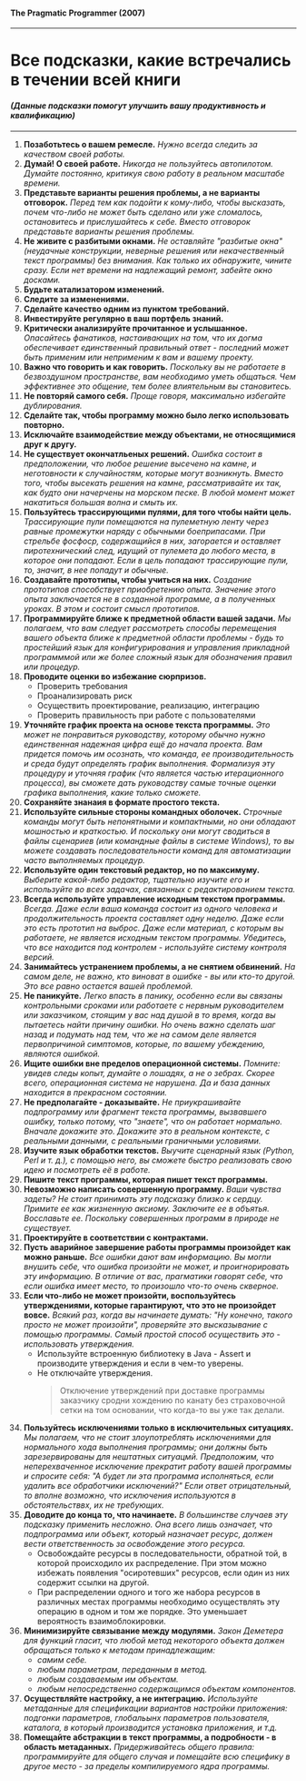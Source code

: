 #### The Pragmatic Programmer (2007)

------------------------------------

# Все подсказки, какие встречались в течении всей книги

#### _(Данные подсказки помогут улучшить вашу продуктивность и квалификацию)_

-----------------------------------------------------------------------------

1. **Позаботьтесь о вашем ремесле.** _Нужно всегда следить за качеством своей работы._
2. **Думай! О своей работе.** _Никогда не пользуйтесь автопилотом. Думайте постоянно, 
     критикуя свою работу в реальном масштабе времени._
3. **Представьте варианты решения проблемы, а не варианты отговорок.** _Перед тем как подойти к кому-либо, 
     чтобы высказать, почем что-либо не может быть сделано или уже сломалось, остановитесь и прислушайтесь 
     к себе. Вместо отговорок представьте варианты решения проблемы._
4. **Не живите с разбитыми окнами.** _Не оставляйте "разбитые окна" (неудачные конструкции, неверные решения 
     или некачественный текст программы) без внимания. Как только их обнаружите, чините сразу. Если нет 
     времени на надлежащий ремонт, забейте окно досками._
5. **Будьте катализатором изменений.**
6. **Следите за изменениями.**
7. **Сделайте качество одним из пунктом требований.**
8. **Инвестируйте регулярно в ваш портфель знаний.**
9. **Критически анализируйте прочитанное и услышанное.** _Опасайтесь фанатиков, настаивающих на том, 
     что их догма обеспечивает единственный правильный ответ - последний может быть применим или 
     неприменим к вам и вашему проекту._
10. **Важно что говорить и как говорить.** _Поскольку вы не работаете в безвоздушном пространстве, вам 
      необходимо уметь общаться. Чем эффективнее это общение, тем более влиятельным вы становитесь._
11. **Не повторяй самого себя.** _Проще говоря, максимально избегайте дублирования._
12. **Сделайте так, чтобы программу можно было легко использовать повторно.**
13. **Исключайте взаимодействие между объектами, не относящимися друг к другу.**
14. **Не существует окончатльеных решений.** _Ошибка состоит в предположении, что любое решение высечено 
      на камне, и неготовности к случайностям, которые могут возникнуть. Вместо того, чтобы высекать 
      решения на камне, рассматривайте их так, как будто они начерчены на морском песке. В любой момент 
      может накатиться большая волна и смыть их._
15. **Пользуйтесь трассирующими пулями, для того чтобы найти цель.** _Трассирующие пули помещаются на 
      пулеметную ленту через равные промежутки наряду с обычными боеприпасами. При стрельбе фосфоср, 
      содержащийся в них, загорается и оставляет пиротехнический след, идущий от пулемета до любого места, 
      в которое они попадают. Если в цель попадают трассирующие пули, то, значит, в нее попадут и обычные._
16. **Создавайте прототипы, чтобы учиться на них.** _Создание прототипов способствует приобретению опыта. 
      Значение этого опыта заключается не в созданной программе, а в полученных уроках. В этом и состоит 
      смысл прототипов._
17. **Программируйте ближе к предметной области вашей задачи.** _Мы полагаем, что вам следует рассмотреть 
      способы перемещения вашего объекта ближе к предметной области проблемы - будь то простейший язык 
      для конфигурирования и управления прикладной программмой или же более сложный язык для обозначения 
      правил или процедур._
18. **Проводите оценки во избежание сюрпризов.**
      - Проверить требования
      - Проанализировать риск
      - Осуществить проектирование, реализацию, интеграцию
      - Проверить правильность при работе с пользователями
19. **Уточняйте график проекта на основе текста программы.** _Это может не понравиться руководству, которому 
      обычно нужно единственная надежная цифра ещё до начала проекта. Вам придется помочь им осознать, 
      что команда, ее производительность и среда будут определять график выполнения. Формализуя эту процедуру
      и уточняя график (что является частью итерационного процесса), вы сможете дать руководству самые 
      точные оценки графика выполнения, какие только сможете._
20. **Сохраняйте знанаия в формате простого текста.**
21. **Используйте сильные стороны командных оболочек.** _Строчные команды могут быть непонятными
      и компактными, но они обладают мошностью и краткостью. И поскольку они могут сводиться в файлы 
      сценариев (или командные файлы в системе Windows), то вы можете создавать последовательности 
      команд для автоматизации часто выполняемых процедур._
22. **Используйте один текстовый редактор, но по максимуму.** _Выберите какой-либо редактор, тщательно 
      изучите его и используйте во всех задачах, связанных с редактированием текста._
23. **Всегда используйте управление исходным текстом программы.** _Всегда. Даже если ваша команда состоит из 
      одного человека и продолжительность проекта составляет одну неделю. Даже если это есть прототип на 
      выброс. Даже если материал, с которым вы работаете, не является исходным текстом программы. 
      Убедитесь, что все находится под контролем - используйте систему контроля версий._
24. **Занимайтесь устранением проблемы, а не снятием обвинений.** _На самом деле, не важно, кто виноват 
      в ошибке - вы или кто-то другой. Это все равно остается вашей проблемой._
25. **Не паникуйте.** _Легко впасть в панику, особенно если вы связаны контрольными сроками или работаете 
      с нервным руководителем или заказчиком, стоящим у вас над душой в то время, когда вы пытаетесь найти 
      причину ошибки. Но очень важно сделать шаг назад и подумать над тем, что же на самом деле является 
      первопричиной симптомов, которые, по вашему убеждению, являются ошибкой._
26. **Ищите ошибки вне пределов операционной системы.** _Помните: увидев следы копыт, думайте о лошадях, 
      а не о зебрах. Скорее всего, операционная система не нарушена. Да и база данных находится в прекрасном 
      состоянии._
27. **Не предполагайте - доказывайте.** _Не приукрашивайте подпрограмму или фрагмент текста программы, 
      вызвавшего ошибку, только потому, что "знаете", что он работает нормально. Вначале докажите это. 
      Докажите это в реальном контексте, с реальными данными, с реальными граничными условиями._
28. **Изучите язык обработки текстов.** _Выучите сценарный язык (Python, Perl и т. д.), с помощью него, 
      вы сможете быстро реализовать свою идею и посмотреть её в работе._
29. **Пишите текст программы, которая пишет текст программы.**
30. **Невозможно написать совершенную программу.** _Ваши чувства задеты? Не стоит принимать эту подсказку 
      близко к сердцу. Примите ее как жизненную аксиому. Заключите ее в объятья. Восславьте ее. Поскольку 
      совершенных программ в природе не существует._
31. **Проектируйте в соответствии с контрактами.**
32. **Пусть аварийное завершение работы программы произойдет как можно раньше.** _Все ошибки дают вам 
      информацию. Вы могли внушить себе, что ошибка произойти не может, и проигнорировать эту информацию. 
      В отличие от вас, прагматики говорят себе, что если ошибка имеет место, то произошло что-то очень 
      скверное._
33. **Если что-либо не может произойти, воспользуйтесь утверждениями, которые гарантируют, 
      что это не произойдет вовсе.** _Всякий раз, когда вы начинаете думать: "Ну конечно, 
      такого просто не может произойти", проверяйте это высказывание с помощью программы. 
      Самый простой способ осуществить это - использовать утверждения._
      - Используйте встроенную библиотеку в Java - Assert и производите утверждения и если в чем-то уверены.
      - Не отключайте утверждения. 
        > Отключение утверждений при доставке программы заказчику сродни хождению 
          по канату без страховочной сетки на том основании, что когда-то вы уже так делали.
34. **Пользуйтесь исключениями только в исключительных ситуациях.** _Мы полагаем, что не стоит 
      злоупотреблять исключениями для нормального хода выполнения программы; они должны быть 
      зарезервированы для нештатных ситуацмй. Предположим, что неперехваченное исключение прекратит 
      работу вашей программы и спросите себя: "А будет ли эта программа исполняться, если удалить 
      все обработчики исключений?" Если ответ отрицательный, то вполне возможно, что исключения 
      используются в обстоятельстввх, их не требующих._
35. **Доводите до конца то, что начинаете.** _В большинстве случаев эту подсказку применить несложно. 
      Она всего лишь означает, что подпрограмма или объект, который назначает ресурс, должен вести 
      ответственность за освобождение этого ресурса._
      - Освобождайте ресурсы в последовательности, обратной той, в которой происходило их распределение. При 
        этом можно избежать появления "осиротевших" ресурсов, если один из них содержит ссылки на другой.
      - При распределении одного и того же набора ресурсов в различных местах программы необходимо 
        осуществлять эту операцию в одном и том же порядке. Это уменьшает вероятность взаимоблокировки.
36. **Минимизируйте связывание между модулями.** _Закон Деметера для функций гласит, что любой метод 
      некоторого объекта должен обращаться только к методам принадлежащим:_
      - _самим себе._
      - _любым параметрам, переданным в метод._
      - _любым создаваемым им объектам._
      - _любым непосредственно содержащимся объектам компонентов._
37. **Осуществляйте настройку, а не интеграцию.** _Используйте метаданные для спецификации вариантов 
      настройки приложения: подгонки параметров, глобальынх параметров пользователя, каталога, в который 
      производится установка приложения, и т.д._
38. **Помещайте абстракции в текст программы, а подробности - в область метаданных.** _Придерживайтесь 
      общего правила: программируйте для общего случая и помещайте всю специфику в другое место - за 
      пределы компилируемого ядра программы._